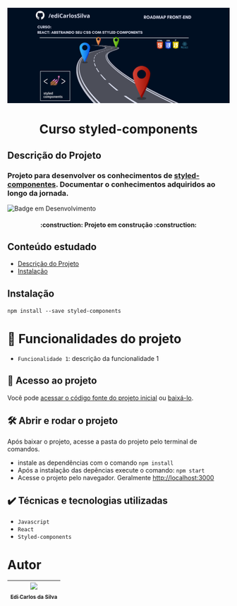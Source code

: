 ![Imagem capa do projeto Sobre curo de Styled-components com React](./imagens/capa.png)

<h1 align="center"> Curso styled-components</h1>

## Descrição do Projeto 

### Projeto para desenvolver os conhecimentos de [styled-componentes](https://styled-components.com/docs). Documentar o conhecimentos adquiridos ao longo da jornada.

![Badge em Desenvolvimento](https://img.shields.io/badge/STATUS-EM%20DESENVOLVIMENTO%20-green&style=social) 

<h4 align="center">
    :construction:  Projeto em construção  :construction:
</h4>

## Conteúdo estudado
* [Descrição do Projeto](#Descrição-do-Projeto)
* [Instalação](#Instalação)

## Instalação
`npm install --save styled-components`

# :hammer: Funcionalidades do projeto

- `Funcionalidade 1`: descrição da funcionalidade 1

## 📁 Acesso ao projeto

Você pode [acessar o código fonte do projeto inicial](https://github.com/ediCarlosSilva/styled-components) ou [baixá-lo](https://github.com/ediCarlosSilva/styled-components/archive/refs/heads/main.zip).

## 🛠️ Abrir e rodar o projeto

Após baixar o projeto, acesse a pasta do projeto pelo terminal de comandos.

- instale as dependências com o comando `npm install`
- Após a instalação das depências execute o comando: `npm start`
- Acesse o projeto pelo navegador. Geralmente [http://localhost:3000](http://localhost:3000)

## ✔️ Técnicas e tecnologias utilizadas

- ``Javascript``
- ``React``
- ``Styled-components``

# Autor

| [<img src="https://github.com/edicarlossilva.png" width=115><br><sub>Edi Carlos da Silva</sub>](https://github.com/ediCarlosSilva) |
| :---: |

